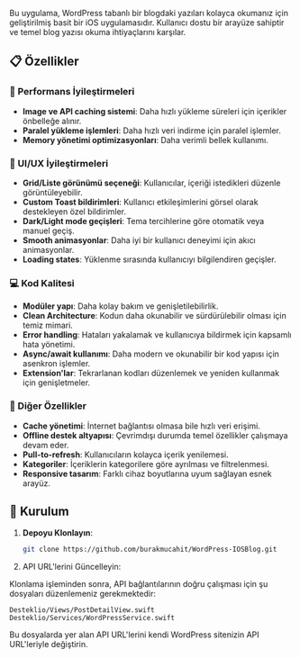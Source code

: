 Bu uygulama, WordPress tabanlı bir blogdaki yazıları kolayca okumanız için geliştirilmiş basit bir iOS uygulamasıdır. Kullanıcı dostu bir arayüze sahiptir ve temel blog yazısı okuma ihtiyaçlarını karşılar.


## 📋 Özellikler

### 🚀 Performans İyileştirmeleri
- **Image ve API caching sistemi**: Daha hızlı yükleme süreleri için içerikler önbelleğe alınır.
- **Paralel yükleme işlemleri**: Daha hızlı veri indirme için paralel işlemler.
- **Memory yönetimi optimizasyonları**: Daha verimli bellek kullanımı.

### 🎨 UI/UX İyileştirmeleri
- **Grid/Liste görünümü seçeneği**: Kullanıcılar, içeriği istedikleri düzenle görüntüleyebilir.
- **Custom Toast bildirimleri**: Kullanıcı etkileşimlerini görsel olarak destekleyen özel bildirimler.
- **Dark/Light mode geçişleri**: Tema tercihlerine göre otomatik veya manuel geçiş.
- **Smooth animasyonlar**: Daha iyi bir kullanıcı deneyimi için akıcı animasyonlar.
- **Loading states**: Yüklenme sırasında kullanıcıyı bilgilendiren geçişler.

### 💻 Kod Kalitesi
- **Modüler yapı**: Daha kolay bakım ve genişletilebilirlik.
- **Clean Architecture**: Kodun daha okunabilir ve sürdürülebilir olması için temiz mimari.
- **Error handling**: Hataları yakalamak ve kullanıcıya bildirmek için kapsamlı hata yönetimi.
- **Async/await kullanımı**: Daha modern ve okunabilir bir kod yapısı için asenkron işlemler.
- **Extension'lar**: Tekrarlanan kodları düzenlemek ve yeniden kullanmak için genişletmeler.

### 🌟 Diğer Özellikler
- **Cache yönetimi**: İnternet bağlantısı olmasa bile hızlı veri erişimi.
- **Offline destek altyapısı**: Çevrimdışı durumda temel özellikler çalışmaya devam eder.
- **Pull-to-refresh**: Kullanıcıların kolayca içerik yenilemesi.
- **Kategoriler**: İçeriklerin kategorilere göre ayrılması ve filtrelenmesi.
- **Responsive tasarım**: Farklı cihaz boyutlarına uyum sağlayan esnek arayüz.


## 🚀 Kurulum

1. **Depoyu Klonlayın**:
   ```bash
   git clone https://github.com/burakmucahit/WordPress-IOSBlog.git

2. API URL'lerini Güncelleyin:

Klonlama işleminden sonra, API bağlantılarının doğru çalışması için şu dosyaları düzenlemeniz gerekmektedir:

    Desteklio/Views/PostDetailView.swift
    Desteklio/Services/WordPressService.swift

Bu dosyalarda yer alan API URL'lerini kendi WordPress sitenizin API URL'leriyle değiştirin.
